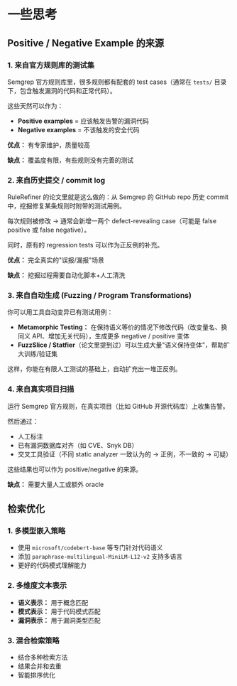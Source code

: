 
# 一些思考

## Positive / Negative Example 的来源

### 1. 来自官方规则库的测试集

Semgrep 官方规则库里，很多规则都有配套的 test cases（通常在 `tests/` 目录下，包含触发漏洞的代码和正常代码）。

这些天然可以作为：

- **Positive examples** = 应该触发告警的漏洞代码
- **Negative examples** = 不该触发的安全代码

**优点：** 有专家维护，质量较高

**缺点：** 覆盖度有限，有些规则没有完善的测试

### 2. 来自历史提交 / commit log

RuleRefiner 的论文里就是这么做的：从 Semgrep 的 GitHub repo 历史 commit 中，挖掘修复某条规则时附带的测试用例。

每次规则被修改 → 通常会新增一两个 defect-revealing case（可能是 false positive 或 false negative）。

同时，原有的 regression tests 可以作为正反例的补充。

**优点：** 完全真实的"误报/漏报"场景

**缺点：** 挖掘过程需要自动化脚本+人工清洗

### 3. 来自自动生成 (Fuzzing / Program Transformations)

你可以用工具自动变异已有测试用例：

- **Metamorphic Testing：** 在保持语义等价的情况下修改代码（改变量名、换同义 API、增加无关代码），生成更多 negative / positive 变体
- **FuzzSlice / Statfier**（论文里提到过）可以生成大量"语义保持变体"，帮助扩大训练/验证集

这样，你能在有限人工测试的基础上，自动扩充出一堆正反例。

### 4. 来自真实项目扫描

运行 Semgrep 官方规则，在真实项目（比如 GitHub 开源代码库）上收集告警。

然后通过：

- 人工标注
- 已有漏洞数据库对齐（如 CVE、Snyk DB）
- 交叉工具验证（不同 static analyzer 一致认为的 → 正例，不一致的 → 可疑）

这些结果也可以作为 positive/negative 的来源。

**缺点：** 需要大量人工或额外 oracle

## 检索优化

### 1. 多模型嵌入策略

- 使用 `microsoft/codebert-base` 等专门针对代码语义
- 添加 `paraphrase-multilingual-MiniLM-L12-v2` 支持多语言
- 更好的代码模式理解能力

### 2. 多维度文本表示

- **语义表示：** 用于概念匹配
- **模式表示：** 用于代码模式匹配
- **漏洞表示：** 用于漏洞类型匹配

### 3. 混合检索策略

- 结合多种检索方法
- 结果合并和去重
- 智能排序优化